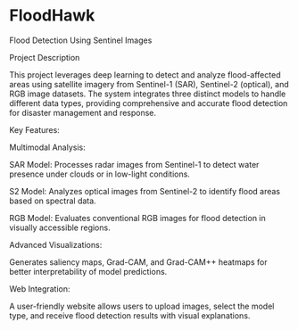 # FloodHawk
Flood Detection Using Sentinel Images

Project Description

This project leverages deep learning to detect and analyze flood-affected areas using satellite imagery from Sentinel-1 (SAR), Sentinel-2 (optical), and RGB image datasets. The system integrates three distinct models to handle different data types, providing comprehensive and accurate flood detection for disaster management and response.

Key Features:

Multimodal Analysis:

SAR Model: Processes radar images from Sentinel-1 to detect water presence under clouds or in low-light conditions.

S2 Model: Analyzes optical images from Sentinel-2 to identify flood areas based on spectral data.

RGB Model: Evaluates conventional RGB images for flood detection in visually accessible regions.

Advanced Visualizations:

Generates saliency maps, Grad-CAM, and Grad-CAM++ heatmaps for better interpretability of model predictions.

Web Integration:

A user-friendly website allows users to upload images, select the model type, and receive flood detection results with visual explanations.
